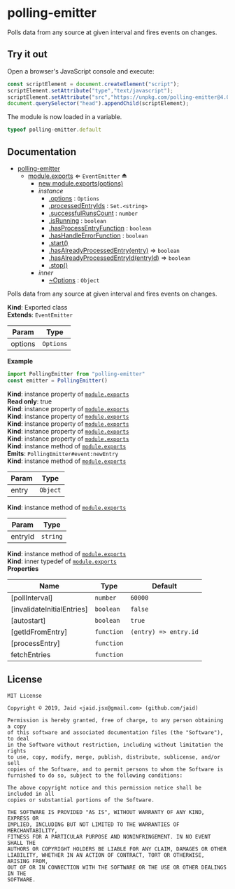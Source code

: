 # polling-emitter


Polls data from any source at given interval and fires events on changes.



## Try it out
Open a browser's JavaScript console and execute:

```javascript
const scriptElement = document.createElement("script");
scriptElement.setAttribute("type","text/javascript");
scriptElement.setAttribute("src","https://unpkg.com/polling-emitter@4.0.1");
document.querySelector("head").appendChild(scriptElement);
```

The module is now loaded in a variable.

```javascript
typeof polling-emitter.default
```

## Documentation

* [polling-emitter](#module_polling-emitter)
    * [module.exports](#exp_module_polling-emitter--module.exports) ⇐ <code>EventEmitter</code> ⏏
        * [new module.exports(options)](#new_module_polling-emitter--module.exports_new)
        * _instance_
            * [.options](#module_polling-emitter--module.exports+options) : <code>Options</code>
            * [.processedEntryIds](#module_polling-emitter--module.exports+processedEntryIds) : <code>Set.&lt;string&gt;</code>
            * [.successfulRunsCount](#module_polling-emitter--module.exports+successfulRunsCount) : <code>number</code>
            * [.isRunning](#module_polling-emitter--module.exports+isRunning) : <code>boolean</code>
            * [.hasProcessEntryFunction](#module_polling-emitter--module.exports+hasProcessEntryFunction) : <code>boolean</code>
            * [.hasHandleErrorFunction](#module_polling-emitter--module.exports+hasHandleErrorFunction) : <code>boolean</code>
            * [.start()](#module_polling-emitter--module.exports+start)
            * [.hasAlreadyProcessedEntry(entry)](#module_polling-emitter--module.exports+hasAlreadyProcessedEntry) ⇒ <code>boolean</code>
            * [.hasAlreadyProcessedEntryId(entryId)](#module_polling-emitter--module.exports+hasAlreadyProcessedEntryId) ⇒ <code>boolean</code>
            * [.stop()](#module_polling-emitter--module.exports+stop)
        * _inner_
            * [~Options](#module_polling-emitter--module.exports..Options) : <code>Object</code>

Polls data from any source at given interval and fires events on changes.

**Kind**: Exported class  
**Extends**: <code>EventEmitter</code>  

| Param | Type |
| --- | --- |
| options | <code>Options</code> | 

**Example**  
```javascript
import PollingEmitter from "polling-emitter"
const emitter = PollingEmitter()
```
**Kind**: instance property of [<code>module.exports</code>](#exp_module_polling-emitter--module.exports)  
**Read only**: true  
**Kind**: instance property of [<code>module.exports</code>](#exp_module_polling-emitter--module.exports)  
**Kind**: instance property of [<code>module.exports</code>](#exp_module_polling-emitter--module.exports)  
**Kind**: instance property of [<code>module.exports</code>](#exp_module_polling-emitter--module.exports)  
**Kind**: instance property of [<code>module.exports</code>](#exp_module_polling-emitter--module.exports)  
**Kind**: instance property of [<code>module.exports</code>](#exp_module_polling-emitter--module.exports)  
**Kind**: instance method of [<code>module.exports</code>](#exp_module_polling-emitter--module.exports)  
**Emits**: <code>PollingEmitter#event:newEntry</code>  
**Kind**: instance method of [<code>module.exports</code>](#exp_module_polling-emitter--module.exports)  

| Param | Type |
| --- | --- |
| entry | <code>Object</code> | 

**Kind**: instance method of [<code>module.exports</code>](#exp_module_polling-emitter--module.exports)  

| Param | Type |
| --- | --- |
| entryId | <code>string</code> | 

**Kind**: instance method of [<code>module.exports</code>](#exp_module_polling-emitter--module.exports)  
**Kind**: inner typedef of [<code>module.exports</code>](#exp_module_polling-emitter--module.exports)  
**Properties**

| Name | Type | Default |
| --- | --- | --- |
| [pollInterval] | <code>number</code> | <code>60000</code> | 
| [invalidateInitialEntries] | <code>boolean</code> | <code>false</code> | 
| [autostart] | <code>boolean</code> | <code>true</code> | 
| [getIdFromEntry] | <code>function</code> | <code>(entry) &#x3D;&gt; entry.id</code> | 
| [processEntry] | <code>function</code> |  | 
| fetchEntries | <code>function</code> |  | 



## License
```text
MIT License

Copyright © 2019, Jaid <jaid.jsx@gmail.com> (github.com/jaid)

Permission is hereby granted, free of charge, to any person obtaining a copy
of this software and associated documentation files (the "Software"), to deal
in the Software without restriction, including without limitation the rights
to use, copy, modify, merge, publish, distribute, sublicense, and/or sell
copies of the Software, and to permit persons to whom the Software is
furnished to do so, subject to the following conditions:

The above copyright notice and this permission notice shall be included in all
copies or substantial portions of the Software.

THE SOFTWARE IS PROVIDED "AS IS", WITHOUT WARRANTY OF ANY KIND, EXPRESS OR
IMPLIED, INCLUDING BUT NOT LIMITED TO THE WARRANTIES OF MERCHANTABILITY,
FITNESS FOR A PARTICULAR PURPOSE AND NONINFRINGEMENT. IN NO EVENT SHALL THE
AUTHORS OR COPYRIGHT HOLDERS BE LIABLE FOR ANY CLAIM, DAMAGES OR OTHER
LIABILITY, WHETHER IN AN ACTION OF CONTRACT, TORT OR OTHERWISE, ARISING FROM,
OUT OF OR IN CONNECTION WITH THE SOFTWARE OR THE USE OR OTHER DEALINGS IN THE
SOFTWARE.
```

